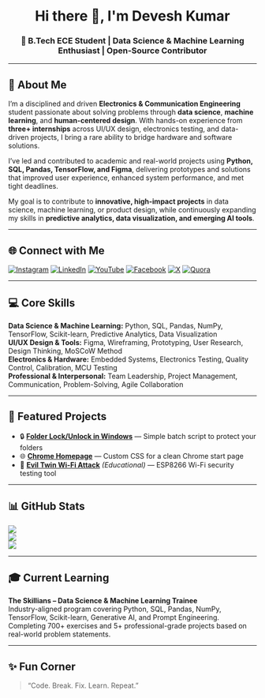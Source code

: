 <h1 align="center">Hi there 👋, I'm Devesh Kumar</h1>
<h3 align="center">🚀 B.Tech ECE Student | Data Science & Machine Learning Enthusiast | Open-Source Contributor</h3>

---

## 💫 About Me
I’m a disciplined and driven **Electronics & Communication Engineering** student passionate about solving problems through **data science**, **machine learning**, and **human-centered design**. With hands-on experience from **three+ internships** across UI/UX design, electronics testing, and data-driven projects, I bring a rare ability to bridge hardware and software solutions.

I’ve led and contributed to academic and real-world projects using **Python, SQL, Pandas, TensorFlow, and Figma**, delivering prototypes and solutions that improved user experience, enhanced system performance, and met tight deadlines.

My goal is to contribute to **innovative, high-impact projects** in data science, machine learning, or product design, while continuously expanding my skills in **predictive analytics, data visualization, and emerging AI tools**.

---

## 🌐 Connect with Me
[![Instagram](https://img.shields.io/badge/-Instagram-E4405F?style=flat&logo=instagram&logoColor=white)](https://www.instagram.com/devesh_kumar108/)
[![LinkedIn](https://img.shields.io/badge/-LinkedIn-0077B5?style=flat&logo=linkedin&logoColor=white)](https://www.linkedin.com/in/hackerstoreofficial/)
[![YouTube](https://img.shields.io/badge/-YouTube-FF0000?style=flat&logo=youtube&logoColor=white)](https://www.youtube.com/@hackerstoreofficial)
[![Facebook](https://img.shields.io/badge/-Facebook-1877F2?style=flat&logo=facebook&logoColor=white)](https://www.facebook.com/devesh.bhardwaj.786/)
[![X](https://img.shields.io/badge/-Twitter-000000?style=flat&logo=x&logoColor=white)](https://x.com/DeveshK96588272)
[![Quora](https://img.shields.io/badge/-Quora-B92B27?style=flat&logo=quora&logoColor=white)](https://www.quora.com/profile/Devesh-Kumar-858)

---

## 💻 Core Skills
**Data Science & Machine Learning:** Python, SQL, Pandas, NumPy, TensorFlow, Scikit-learn, Predictive Analytics, Data Visualization  
**UI/UX Design & Tools:** Figma, Wireframing, Prototyping, User Research, Design Thinking, MoSCoW Method  
**Electronics & Hardware:** Embedded Systems, Electronics Testing, Quality Control, Calibration, MCU Testing  
**Professional & Interpersonal:** Team Leadership, Project Management, Communication, Problem-Solving, Agile Collaboration

---

## 📌 Featured Projects
- 🔒 **[Folder Lock/Unlock in Windows](https://github.com/hackerstoreofficial/Folder-Lock-Unlock-in-Windows)** — Simple batch script to protect your folders  
- 🌐 **[Chrome Homepage](https://github.com/hackerstoreofficial/Chrome-Homepage)** — Custom CSS for a clean Chrome start page  
- 📡 **[Evil Twin Wi-Fi Attack](https://github.com/hackerstoreofficial/evil-twin-wifi-attack)** *(Educational)* — ESP8266 Wi-Fi security testing tool  

---

## 📊 GitHub Stats
![](https://github-readme-stats.vercel.app/api?username=hackerstoreofficial&theme=tokyonight&hide_border=true&include_all_commits=true&count_private=true)  
![](https://github-readme-streak-stats.herokuapp.com/?user=hackerstoreofficial&theme=tokyonight&hide_border=true)  
![](https://github-readme-stats.vercel.app/api/top-langs/?username=hackerstoreofficial&theme=tokyonight&hide_border=true&layout=compact)

---

## 🎓 Current Learning
**The Skillians – Data Science & Machine Learning Trainee**   
Industry-aligned program covering Python, SQL, Pandas, NumPy, TensorFlow, Scikit-learn, Generative AI, and Prompt Engineering. Completing 700+ exercises and 5+ professional-grade projects based on real-world problem statements.

---

## ✨ Fun Corner
> “Code. Break. Fix. Learn. Repeat.”  
